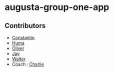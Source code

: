 # augusta-group-one-app

## Contributors

- [Constantin](https://github.com/Constantin-Coica)
- [Huma]()
- [Oliver](https://github.com/ovt12)
- [Jay](https://github.com/JayBuckby)
- [Walter]()
- Coach : [Charlie](https://github.com/Charlie-robin)
